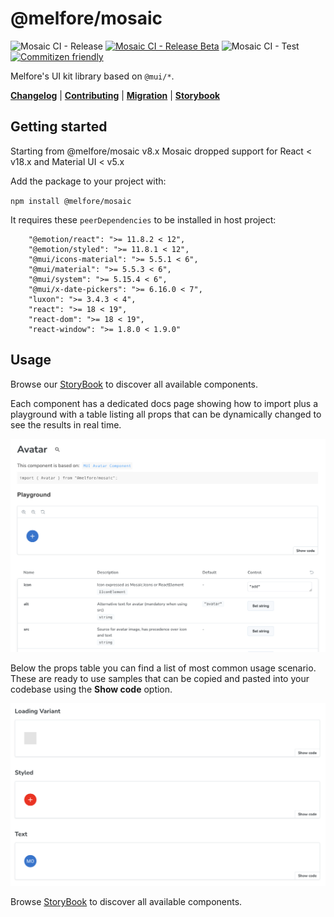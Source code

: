 # @melfore/mosaic

 ![Mosaic CI - Release](https://github.com/melfore/mosaic/workflows/Mosaic%20CI%20-%20Release/badge.svg) [![Mosaic CI - Release Beta](https://github.com/melfore/mosaic/actions/workflows/release-beta.yml/badge.svg)](https://github.com/melfore/mosaic/actions/workflows/release-beta.yml) ![Mosaic CI - Test](https://github.com/melfore/mosaic/workflows/Mosaic%20CI%20-%20Test/badge.svg) [![Commitizen friendly](https://img.shields.io/badge/commitizen-friendly-brightgreen.svg)](http://commitizen.github.io/cz-cli/)

Melfore's UI kit library based on `@mui/*`.

 <a href="https://github.com/melfore/mosaic/blob/master/CHANGELOG.md" target="_blank">**Changelog**</a> | <a href="https://github.com/melfore/mosaic/blob/master/CONTRIBUTING.md" target="_blank">**Contributing**</a> | <a href="https://github.com/melfore/mosaic/blob/master/MIGRATION.md" target="_blank">**Migration**</a> | <a href="https://melfore.github.io/mosaic/latest/" target="_blank">**Storybook**</a>

## Getting started

Starting from @melfore/mosaic v8.x Mosaic dropped support for React < v18.x and Material UI < v5.x

Add the package to your project with:

`npm install @melfore/mosaic`

It requires these `peerDependencies` to be installed in host project:

```
    "@emotion/react": ">= 11.8.2 < 12",
    "@emotion/styled": ">= 11.8.1 < 12",
    "@mui/icons-material": ">= 5.5.1 < 6",
    "@mui/material": ">= 5.5.3 < 6",
    "@mui/system": ">= 5.15.4 < 6",
    "@mui/x-date-pickers": ">= 6.16.0 < 7",
    "luxon": ">= 3.4.3 < 4",
    "react": ">= 18 < 19",
    "react-dom": ">= 18 < 19",
    "react-window": ">= 1.8.0 < 1.9.0"
```

## Usage

Browse our <a href="https://melfore.github.io/mosaic/latest/" target="_blank">StoryBook</a> to discover all available components.

Each component has a dedicated docs page showing how to import plus a playground with a table listing all props that can be dynamically changed to see the results in real time.

![component sample](./assets/component-sample.png)

Below the props table you can find a list of most common usage scenario. These are ready to use samples that can be copied and pasted into your codebase using the **Show code** option.

![component sample stories](./assets/component-sample-stories.png)

Browse <a href="https://melfore.github.io/mosaic/latest/" target="_blank">StoryBook</a> to discover all available components.
